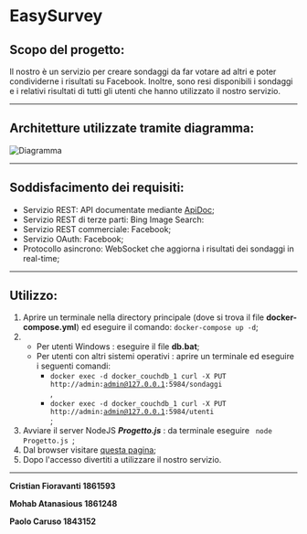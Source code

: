 # EasySurvey

## Scopo del progetto: 

Il nostro è un servizio per creare sondaggi da far votare ad altri e poter condividerne i risultati su Facebook. Inoltre, sono resi disponibili i sondaggi e i relativi risultati di tutti gli utenti che hanno utilizzato il nostro servizio.

---

## Architetture utilizzate tramite diagramma: 
![Diagramma]()

---

## Soddisfacimento dei requisiti:

* Servizio REST: API documentate mediante [ApiDoc](https://localhost:3000/api);
* Servizio REST di terze parti: Bing Image Search:
* Servizio REST commerciale: Facebook;
* Servizio OAuth: Facebook;
* Protocollo asincrono: WebSocket che aggiorna i risultati dei sondaggi in real-time;

---

## Utilizzo:
1) Aprire un terminale nella directory principale (dove si trova il file **docker-compose.yml**) ed eseguire il comando:
<code>docker-compose up -d</code>;
2) * Per utenti Windows : eseguire il file **db.bat**; 
   * Per utenti con altri sistemi operativi : aprire un terminale ed eseguire i seguenti comandi: 
      * <code>docker exec -d docker_couchdb_1 curl -X PUT http://admin:admin@127.0.0.1:5984/sondaggi </code>,
      * <code>docker exec -d docker_couchdb_1 curl -X PUT http://admin:admin@127.0.0.1:5984/utenti </code>;
3) Avviare il server NodeJS **_Progetto.js_** : da terminale eseguire <code> node Progetto.js </code>;
4) Dal browser visitare [questa pagina](https://localhost:3000/);
5) Dopo l'accesso divertiti a utilizzare il nostro servizio.
***
**Cristian Fioravanti 1861593**

**Mohab Atanasious 1861248**

**Paolo Caruso 1843152**
